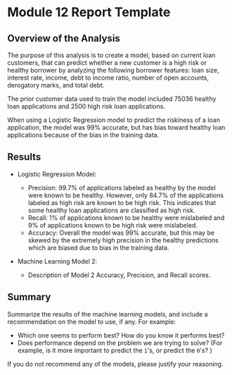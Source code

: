 # Module 12 Report Template

## Overview of the Analysis

The purpose of this analysis is to create a model, based on current loan customers, that can predict whether a new customer is a high risk or healthy borrower by analyzing the following borrower features: loan size, interest rate, income, debt to income ratio, number of open accounts, derogatory marks, and total debt.

The prior customer data used to train the model included 75036 healthy loan applications and 2500 high risk loan applications.

When using a Logistic Regression model to predict the riskiness of a loan application, the model was 99% accurate, but has bias toward healthy loan applications because of the bias in the training data. 

## Results

* Logistic Regression Model:
  * Precision: 99.7% of applications labeled as healthy by the model were known to be healthy. However, only 84.7% of the applications labeled as high risk are known to be high risk. This indicates that some healthy loan applications are classified as high risk.
  * Recall: 1% of applications known to be healthy were mislabeled and 9% of applications known to be high risk were mislabeled.
  * Accuracy: Overall the model was 99% accurate, but this may be skewed by the extremely high precision in the healthy predictions which are biased due to bias in the training data.



* Machine Learning Model 2:
  * Description of Model 2 Accuracy, Precision, and Recall scores.

## Summary

Summarize the results of the machine learning models, and include a recommendation on the model to use, if any. For example:
* Which one seems to perform best? How do you know it performs best?
* Does performance depend on the problem we are trying to solve? (For example, is it more important to predict the `1`'s, or predict the `0`'s? )

If you do not recommend any of the models, please justify your reasoning.
